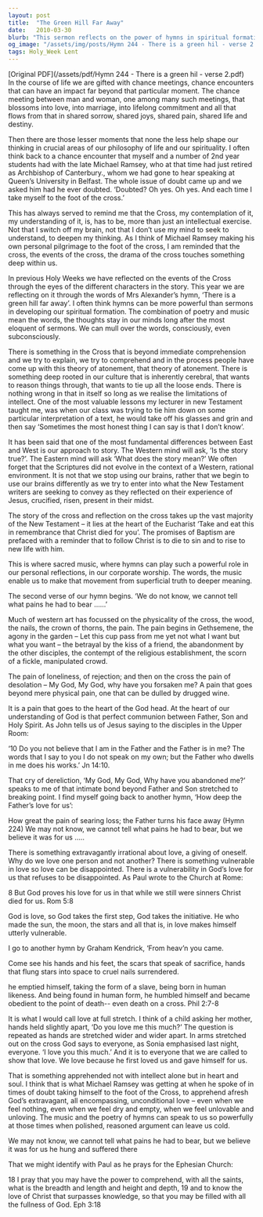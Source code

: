 ```yaml
---
layout: post
title:  "The Green Hill Far Away"
date:   2010-03-30
blurb: "This sermon reflects on the power of hymns in spiritual formation, specifically focusing on the hymn 'There is a green hill far away'. It explores the mystery of the Cross, the pain Jesus had to bear, and the extravagant, unconditional love of God. The sermon encourages listeners to not only use their intellect but also their heart and soul to comprehend the depth of Christ's love."
og_image: "/assets/img/posts/Hymn 244 - There is a green hil - verse 2.png"
tags: Holy_Week Lent
---
```

[Original PDF](/assets/pdf/Hymn 244 - There is a green hil - verse 2.pdf)    
In the course of life we are gifted with chance meetings, chance encounters that can have an impact far beyond that particular moment. The chance meeting between man and woman, one among many such meetings, that blossoms into love, into marriage, into lifelong commitment and all that flows from that in shared sorrow, shared joys, shared pain, shared life and destiny.

Then there are those lesser moments that none the less help shape our thinking in crucial areas of our philosophy of life and our spirituality. I often think back to a chance encounter that myself and a number of 2nd year students had with the late Michael Ramsey, who at that time had just retired as Archbishop of Canterbury., whom we had gone to hear speaking at Queen’s University in Belfast. The whole issue of doubt came up and we asked him had he ever doubted. ‘Doubted? Oh yes. Oh yes. And each time I take myself to the foot of the cross.’

This has always served to remind me that the Cross, my contemplation of it, my understanding of it, is, has to be, more than just an intellectual exercise. Not that I switch off my brain, not that I don’t use my mind to seek to understand, to deepen my thinking. As I think of Michael Ramsey making his own personal pilgrimage to the foot of the cross, I am reminded that the cross, the events of the cross, the drama of the cross touches something deep within us.

In previous Holy Weeks we have reflected on the events of the Cross through the eyes of the different characters in the story. This year we are reflecting on it through the words of Mrs Alexander’s hymn, ‘There is a green hill far away’. I often think hymns can be more powerful than sermons in developing our spiritual formation. The combination of poetry and music mean the words, the thoughts stay in our minds long after the most eloquent of sermons. We can mull over the words, consciously, even subconsciously.

There is something in the Cross that is beyond immediate comprehension and we try to explain, we try to comprehend and in the process people have come up with this theory of atonement, that theory of atonement. There is something deep rooted in our culture that is inherently cerebral, that wants to reason things through, that wants to tie up all the loose ends. There is nothing wrong in that in itself so long as we realise the limitations of intellect. One of the most valuable lessons my lecturer in new Testament taught me, was when our class was trying to tie him down on some particular interpretation of a text, he would take off his glasses and grin and then say ‘Sometimes the most honest thing I can say is that I don’t know’.

It has been said that one of the most fundamental differences between East and West is our approach to story. The Western mind will ask, ‘Is the story true?’. The Eastern mind will ask ‘What does the story mean?’ We often forget that the Scriptures did not evolve in the context of a Western, rational environment. It is not that we stop using our brains, rather that we begin to use our brains differently as we try to enter into what the New Testament writers are seeking to convey as they reflected on their experience of Jesus, crucified, risen, present in their midst.

The story of the cross and reflection on the cross takes up the vast majority of the New Testament – it lies at the heart of the Eucharist ‘Take and eat this in remembrance that Christ died for you’. The promises of Baptism are prefaced with a reminder that to follow Christ is to die to sin and to rise to new life with him.

This is where sacred music, where hymns can play such a powerful role in our personal reflections, in our corporate worship. The words, the music enable us to make that movement from superficial truth to deeper meaning.

The second verse of our hymn begins. ‘We do not know, we cannot tell what pains he had to bear ……’

Much of western art has focussed on the physicality of the cross, the wood, the nails, the crown of thorns, the pain. The pain begins in Gethsemene, the agony in the garden – Let this cup pass from me yet not what I want but what you want – the betrayal by the kiss of a friend, the abandonment by the other disciples, the contempt of the religious establishment, the scorn of a fickle, manipulated crowd.

The pain of loneliness, of rejection; and then on the cross the pain of desolation – My God, My God, why have you forsaken me? A pain that goes beyond mere physical pain, one that can be dulled by drugged wine.

It is a pain that goes to the heart of the God head. At the heart of our understanding of God is that perfect communion between Father, Son and Holy Spirit. As John tells us of Jesus saying to the disciples in the Upper Room:

‘10 Do you not believe that I am in the Father and the Father is in me? The words that I say to you I do not speak on my own; but the Father who dwells in me does his works.’ Jn 14:10.

That cry of dereliction, ‘My God, My God, Why have you abandoned me?’ speaks to me of that intimate bond beyond Father and Son stretched to breaking point. I find myself going back to another hymn, ‘How deep the Father’s love for us’:

How great the pain of searing loss;
the Father turns his face away (Hymn 224)
We may not know, we cannot tell
what pains he had to bear,
but we believe it was for us …..

There is something extravagantly irrational about love, a giving of oneself. Why do we love one person and not another? There is something vulnerable in love so love can be disappointed. There is a vulnerability in God’s love for us that refuses to be disappointed. As Paul wrote to the Church at Rome:

8 But God proves his love for us in that while we still were sinners Christ died for us. Rom 5:8

God is love, so God takes the first step, God takes the initiative. He who made the sun, the moon, the stars and all that is, in love makes himself utterly vulnerable.

I go to another hymn by Graham Kendrick, ‘From heav’n you came.

Come see his hands and his feet,
the scars that speak of sacrifice,
hands that flung stars into space
to cruel nails surrendered.

he emptied himself,
taking the form of a slave,
being born in human likeness.
And being found in human form,
he humbled himself
and became obedient to the point of death--
even death on a cross. Phil 2:7-8

It is what I would call love at full stretch. I think of a child asking her mother, hands held slightly apart, ‘Do you love me this much?’ The question is repeated as hands are stretched wider and wider apart. In arms stretched out on the cross God says to everyone, as Sonia emphasised last night, everyone. ‘I love you this much.’ And it is to everyone that we are called to show that love. We love because he first loved us and gave himself for us.

That is something apprehended not with intellect alone but in heart and soul. I think that is what Michael Ramsey was getting at when he spoke of in times of doubt taking himself to the foot of the Cross, to apprehend afresh God’s extravagant, all encompassing, unconditional love – even when we feel nothing, even when we feel dry and empty, when we feel unlovable and unloving. The music and the poetry of hymns can speak to us so powerfully at those times when polished, reasoned argument can leave us cold.

We may not know, we cannot tell
what pains he had to bear,
but we believe it was for us
he hung and suffered there

That we might identify with Paul as he prays for the Ephesian Church:

18 I pray that you may have the power to comprehend, with all the saints, what is the breadth and length and height and depth, 19 and to know the love of Christ that surpasses knowledge, so that you may be filled with all the fullness of God. Eph 3:18
